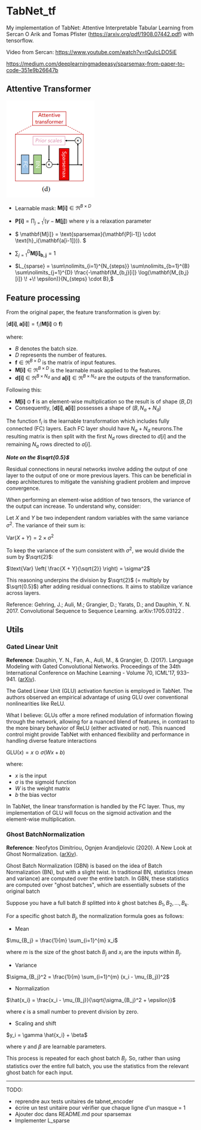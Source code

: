 # TabNet_tf

My implementation of TabNet: Attentive Interpretable Tabular Learning  from Sercan O Arik and Tomas Pfister (https://arxiv.org/pdf/1908.07442.pdf) with tensorflow.

Video from Sercan: https://www.youtube.com/watch?v=tQuIcLDO5iE


https://medium.com/deeplearningmadeeasy/sparsemax-from-paper-to-code-351e9b26647b


## Attentive Transformer

![Figure 4d](documentation/images/attentive_transformer.PNG)

- Learnable mask: $\mathbf{M[i]} \in \Re ^ {B \times D}$

- $\mathbf{P[i]} = \prod\nolimits_{j=1}^{i} (\gamma - \mathbf{M[j]})$ where $\gamma$ is a relaxation parameter
- $
\mathbf{M[i]} = \text{sparsemax}(\mathbf{P[i-1]} \cdot \text{h}_i(\mathbf{a[i-1]})).
$
- $\sum\nolimits_{j=1}^{D} \mathbf{M[i]_{b,j}} = 1$

- $L_{sparse} = \sum\nolimits_{i=1}^{N_{steps}} \sum\nolimits_{b=1}^{B} \sum\nolimits_{j=1}^{D} \frac{-\mathbf{M_{b,j}[i]} \log(\mathbf{M_{b,j}[i]} \! +\!  \epsilon)}{N_{steps} \cdot B},$


## Feature processing

From the original paper, the feature transformation is given by:

$[\mathbf{d[i]}, \mathbf{a[i]}] = \text{f}_i(\mathbf{M[i]} \odot \mathbf{f})$

where:
- $B$ denotes the batch size.
- $D$ represents the number of features.
- $\mathbf{f} \in \Re ^ {B \times D}$ is the matrix of input features.
- $\mathbf{M[i]} \in \Re ^ {B \times D}$ is the learnable mask applied to the features.
- $\mathbf{d[i]} \in \Re ^ {B \times N_d}$ and $\mathbf{a[i]} \in \Re ^ {B \times N_a}$ are the outputs of the transformation.

Following this:
- $\mathbf{M[i]} \odot \mathbf{f}$ is an element-wise multiplication so the result is of shape $(B, D)$
- Consequently, $[\mathbf{d[i]}, \mathbf{a[i]}]$ possesses a shape of $(B, N_a + N_d)$

The function $\text{f}_i$ is the learnable transformation which includes fully connected (FC) layers. Each FC layer should have $N_a + N_d$ neurons.The resulting matrix is then split with the first $N_d$ rows directed to $d[i]$ and the remaining $N_a$ rows directed to $a[i]$.


***Note on the $\sqrt{0.5}$***


Residual connections in neural networks involve adding the output of one layer to the output of one or more previous layers. This can be beneficial in deep architectures to mitigate the vanishing gradient problem and improve convergence.

When performing an element-wise addition of two tensors, the variance of the output can increase. To understand why, consider:

Let $X$ and $Y$ be two independent random variables with the same variance $\sigma^2$. The variance of their sum is:

$\text{Var}(X + Y) = 2 \times \sigma^2$

To keep the variance of the sum consistent with $\sigma^2$, we would divide the sum by $\sqrt{2}$:

$\text{Var} \left( \frac{X + Y}{\sqrt{2}} \right) = \sigma^2$

This reasoning underpins the division by $\sqrt{2}$ (= multiply by $\sqrt{0.5}$) after adding residual connections. It aims to stabilize variance across layers.

Reference: Gehring, J.; Auli, M.; Grangier, D.; Yarats, D.; and Dauphin,
Y. N. 2017. Convolutional Sequence to Sequence Learning.
arXiv:1705.03122 .

## Utils

### Gated Linear Unit

**Reference**: Dauphin, Y. N., Fan, A., Auli, M., & Grangier, D. (2017). Language Modeling with Gated Convolutional Networks. Proceedings of the 34th International Conference on Machine Learning - Volume 70, ICML'17, 933–941. ([arXiv](https://arxiv.org/pdf/1612.08083.pdf)).

The Gated Linear Unit (GLU) activation function is employed in TabNet. The authors observed an empirical advantage of using GLU over conventional nonlinearities like ReLU.

What I believe: GLUs offer a more refined modulation of information flowing through the network, allowing for a nuanced blend of features, in contrast to the more binary behavior of ReLU (either activated or not). This nuanced control might provide TabNet with enhanced flexibility and performance in handling diverse feature interactions


$\text{GLU}(x) = x \odot \sigma(Wx + b)$

where:
- $x$ is the input
- $\sigma$ is the sigmoid function
- $W$ is the weight matrix
- $b$ the bias vector

In TabNet, the linear transformation is handled by the FC layer. Thus, my implementation of GLU will focus on the sigmoid activation and the element-wise multiplication.


### Ghost BatchNormalization


**Reference**: Neofytos Dimitriou, Ognjen Arandjelovic (2020). A New Look at Ghost Normalization. ([arXiv](https://arxiv.org/pdf/2007.08554.pdf)).


Ghost Batch Normalization (GBN) is based on the idea of Batch Normalization (BN), but with a slight twist. In traditional BN, statistics (mean and variance) are computed over the entire batch. In GBN, these statistics are computed over "ghost batches", which are essentially subsets of the original batch

Suppose you have a full batch $B$ splitted into $k$ ghost batches $B_1, B_2, ..., B_k$.

For a specific ghost batch $B_j$, the normalization formula goes as follows:

- Mean

$\mu_{B_j} = \frac{1}{m} \sum_{i=1}^{m} x_i$

where $m$ is the size of the ghost batch $B_j$ and $x_i$ are the inputs within $B_j$.

- Variance
  
$\sigma_{B_j}^2 = \frac{1}{m} \sum_{i=1}^{m} (x_i - \mu_{B_j})^2$

- Normalization

$\hat{x_i} = \frac{x_i - \mu_{B_j}}{\sqrt{\sigma_{B_j}^2 + \epsilon}}$

where $\epsilon$ is a small number to prevent division by zero.

- Scaling and shift

$y_i = \gamma \hat{x_i} + \beta$


where $\gamma$ and $\beta$ are learnable parameters.

This process is repeated for each ghost batch $B_j$. So, rather than using statistics over the entire full batch, you use the statistics from the relevant ghost batch for each input.

--------------------
TODO:
- reprendre aux tests unitaires de tabnet_encoder
- écrire un test unitaire pour vérifier que chaque ligne d'un masque = 1
- Ajouter doc dans README.md pour sparsemax
- Implementer L_sparse